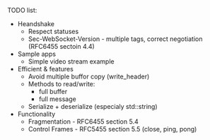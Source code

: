 TODO list:
* Heandshake
  * Respect statuses
  * Sec-WebSocket-Version - multiple tags, correct negotiation (RFC6455 sectoin 4.4)
* Sample apps
  * Simple video stream example
* Efficient & features
  * Avoid multiple buffor copy (write_header)
  * Methods to read/write:
    * full buffer
    * full message
  * Serialize + deserialize (especialy std::string)
* Functionality
  * Fragmentation - RFC6455 section 5.4
  * Control Frames - RFC5455 section 5.5 (close, ping, pong)

